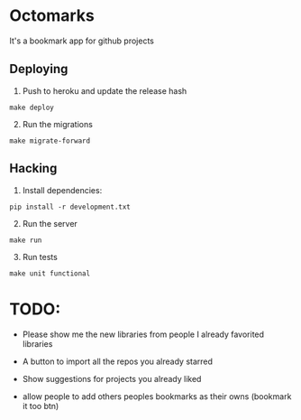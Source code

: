# Octomarks

It's a bookmark app for github projects

## Deploying

1. Push to heroku and update the release hash

```console
make deploy
```

2. Run the migrations

```console
make migrate-forward
```

## Hacking

1. Install dependencies:

```console
pip install -r development.txt
```

2. Run the server

```console
make run
```

3. Run tests

```console
make unit functional
```


# TODO:

* Please show me the new libraries from people I already favorited
  libraries

* A button to import all the repos you already starred

* Show suggestions for projects you already liked

* allow people to add others peoples bookmarks as their owns (bookmark it too btn)

